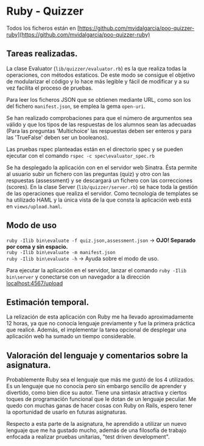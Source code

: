 Ruby - Quizzer
=============

Todos los ficheros están en [https://github.com/mvidalgarcia/poo-quizzer-ruby](https://github.com/mvidalgarcia/poo-quizzer-ruby)

## Tareas realizadas.

La clase Evaluator (`lib/quizzer/evaluator.rb`) es la que realiza todas la operaciones, con métodos estaticos. De este modo se consigue el objetivo de modularizar el código y lo hace más legible y fácil de modificar y a su vez facilita el proceso de pruebas.

Para leer los ficheros JSON que se obtienen mediante URL, como son los del fichero `manifest.json`, se emplea la gema `open-uri`.

Se han realizado comprobaciones para que el número de argumentos sea válido y que los tipos de las respuestas de los alumnos sean las adecuadas (Para las preguntas 'Multichoice' las respuestas deben ser enteros y para las 'TrueFalse' deben ser un booleanos).

Las pruebas rspec planteadas están en el directorio spec y se pueden ejecutar con el comando `rspec -c spec\evaluator_spec.rb`

Se ha desplegado la aplicación con en el servidor web Sinatra. Ésta permite al usuario subir un fichero con las preguntas (quiz) y otro con las respuestas (assessment) y se descargará un fichero con las correcciones (scores). En la clase Server (`lib/quizzer/server.rb`) se hace toda la gestión de las operaciones que realiza el servidor. 
Como tecnología de templates se ha utilizado HAML y la única vista de la que consta la aplicación web está en `views/upload.haml`.

## Modo de uso

`ruby -Ilib bin\evaluate -f quiz.json,assessment.json`   -> **OJO! Separado por coma y sin espacio.**  
`ruby -Ilib bin\evaluate -m manifest.json`  
`ruby -Ilib bin\evaluate -h` -> Ayuda sobre el modo de uso.  

Para ejecutar la aplicación en el servidor, lanzar el comando `ruby -Ilib bin\server` y conectarse con un navegador a la dirección [localhost:4567/upload](http://localhost:4567/upload)

## Estimación temporal.

La relización de esta aplicación con Ruby me ha llevado aproximadamente 12 horas, ya que no conocía lenguaje previamente y fue la primera práctica que realicé. Además, el implementar la tarea opcional de desplegar una aplicación web ha sumado un tiempo considerable.

## Valoración del lenguaje y comentarios sobre la asignatura.

Probablemente Ruby sea el lenguaje que más me gustó de los 4 utilizados. Es un lenguaje que no conocía pero sin embargo sencillo de aprender y divertido, como bien dice su autor. Tiene una sintasix atractiva y ciertos toques de programación funcional que le dotan de un lenguaje peculiar. Me quedo con muchas ganas de hacer cosas con Ruby on Rails, espero tener la oportunidad de usarlo en futuras asignaturas.

Respecto a esta parte de la asignatura, he aprendido a utilizar un nuevo lenguaje que me ha gustado mucho, además de una filosofía de trabajo enfocada a realizar pruebas unitarias, "test driven development".
